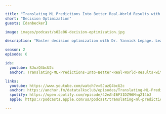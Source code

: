 ```yaml
---

title: "Translating ML Predictions Into Better Real-World Results with Decision Optimization"
short: "Decision Optimization"
guests: [danbecker]

image: images/podcast/s02e06-decision-optimization.jpg

description: "Master decision optimization with Dr. Yannick Lepage. Learn operations research, mathematical modeling, and real-world applications."

season: 2
episode: 6

ids:
  youtube: SJuzQ4bcU2c
  anchor: Translating-ML-Predictions-Into-Better-Real-World-Results-with-Decision-Optimization---Dan-Becker-eqk0b1/a-a4maq87

links:
  youtube: https://www.youtube.com/watch?v=SJuzQ4bcU2c
  anchor: https://anchor.fm/datatalksclub/episodes/Translating-ML-Predictions-Into-Better-Real-World-Results-with-Decision-Optimization---Dan-Becker-eqk0b1/a-a4maq87
  spotify: https://open.spotify.com/episode/42eAhI6F31DZ96Mnq2I4bJ
  apple: https://podcasts.apple.com/us/podcast/translating-ml-predictions-into-better-real-world-results/id1541710331?i=1000509855317

---
```

